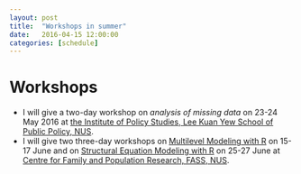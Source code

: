 ```yaml
---
layout: post
title:  "Workshops in summer"
date:   2016-04-15 12:00:00
categories: [schedule]
---
```



# Workshops
* I will give a two-day workshop on *analysis of missing data* on 23-24 May 2016 at [the Institute of Policy Studies, Lee Kuan Yew School of Public Policy, NUS](http://lkyspp.nus.edu.sg/).
* I will give two three-day workshops on [Multilevel Modeling with R](http://www.fas.nus.edu.sg/cfpr/Training%20Program/images/Multilevel_modeling_2016.pdf) on 15-17 June and on [Structural Equation Modeling with R](http://www.fas.nus.edu.sg/cfpr/Training%20Program/images/Structural_Equation_Modeling_2016.pdf) on 25-27 June at [Centre for Family and Population Research, FASS, NUS](http://www.fas.nus.edu.sg/cfpr/Training%20Program/schedule.html).
